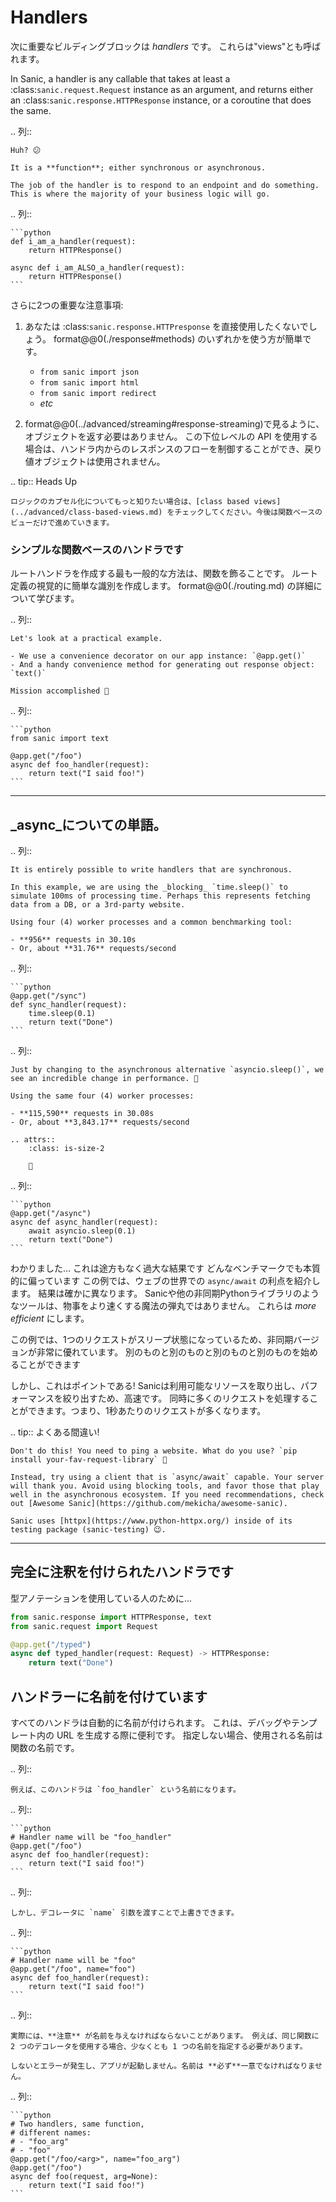 # Handlers

次に重要なビルディングブロックは _handlers_ です。 これらは"views"とも呼ばれます。

In Sanic, a handler is any callable that takes at least a :class:`sanic.request.Request` instance as an argument, and returns either an :class:`sanic.response.HTTPResponse` instance, or a coroutine that does the same.

.. 列::

```
Huh? 😕

It is a **function**; either synchronous or asynchronous.

The job of the handler is to respond to an endpoint and do something. This is where the majority of your business logic will go.
```

.. 列::

````
```python
def i_am_a_handler(request):
    return HTTPResponse()

async def i_am_ALSO_a_handler(request):
    return HTTPResponse()
```
````

さらに2つの重要な注意事項:

1. あなたは :class:`sanic.response.HTTPresponse` を直接使用したくないでしょう。 format@@0(./response#methods) のいずれかを使う方が簡単です。

   - `from sanic import json`
   - `from sanic import html`
   - `from sanic import redirect`
   - _etc_
2. format@@0(../advanced/streaming#response-streaming)で見るように、オブジェクトを返す必要はありません。 この下位レベルの API を使用する場合は、ハンドラ内からのレスポンスのフローを制御することができ、戻り値オブジェクトは使用されません。

.. tip:: Heads Up

```
ロジックのカプセル化についてもっと知りたい場合は、[class based views](../advanced/class-based-views.md) をチェックしてください。今後は関数ベースのビューだけで進めていきます。
```

### シンプルな関数ベースのハンドラです

ルートハンドラを作成する最も一般的な方法は、関数を飾ることです。 ルート定義の視覚的に簡単な識別を作成します。 format@@0(./routing.md) の詳細について学びます。

.. 列::

```
Let's look at a practical example.

- We use a convenience decorator on our app instance: `@app.get()`
- And a handy convenience method for generating out response object: `text()`

Mission accomplished 💪
```

.. 列::

````
```python
from sanic import text

@app.get("/foo")
async def foo_handler(request):
    return text("I said foo!")
```
````

***

## _async_についての単語。

.. 列::

```
It is entirely possible to write handlers that are synchronous.

In this example, we are using the _blocking_ `time.sleep()` to simulate 100ms of processing time. Perhaps this represents fetching data from a DB, or a 3rd-party website.

Using four (4) worker processes and a common benchmarking tool:

- **956** requests in 30.10s
- Or, about **31.76** requests/second
```

.. 列::

````
```python
@app.get("/sync")
def sync_handler(request):
    time.sleep(0.1)
    return text("Done")
```
````

.. 列::

```
Just by changing to the asynchronous alternative `asyncio.sleep()`, we see an incredible change in performance. 🚀

Using the same four (4) worker processes:

- **115,590** requests in 30.08s
- Or, about **3,843.17** requests/second

.. attrs::
    :class: is-size-2

    🤯
```

.. 列::

````
```python
@app.get("/async")
async def async_handler(request):
    await asyncio.sleep(0.1)
    return text("Done")
```
````

わかりました... これは途方もなく過大な結果です どんなベンチマークでも本質的に偏っています この例では、ウェブの世界での `async/await` の利点を紹介します。 結果は確かに異なります。 Sanicや他の非同期Pythonライブラリのようなツールは、物事をより速くする魔法の弾丸ではありません。 これらは _more efficient_ にします。

この例では、1つのリクエストがスリープ状態になっているため、非同期バージョンが非常に優れています。 別のものと別のものと別のものと別のものを始めることができます

しかし、これはポイントである! Sanicは利用可能なリソースを取り出し、パフォーマンスを絞り出すため、高速です。 同時に多くのリクエストを処理することができます。つまり、1秒あたりのリクエストが多くなります。

.. tip:: よくある間違い!

```
Don't do this! You need to ping a website. What do you use? `pip install your-fav-request-library` 🙈

Instead, try using a client that is `async/await` capable. Your server will thank you. Avoid using blocking tools, and favor those that play well in the asynchronous ecosystem. If you need recommendations, check out [Awesome Sanic](https://github.com/mekicha/awesome-sanic).

Sanic uses [httpx](https://www.python-httpx.org/) inside of its testing package (sanic-testing) 😉.
```

***

## 完全に注釈を付けられたハンドラです

型アノテーションを使用している人のために...

```python
from sanic.response import HTTPResponse, text
from sanic.request import Request

@app.get("/typed")
async def typed_handler(request: Request) -> HTTPResponse:
    return text("Done")
```

## ハンドラーに名前を付けています

すべてのハンドラは自動的に名前が付けられます。 これは、デバッグやテンプレート内の URL を生成する際に便利です。 指定しない場合、使用される名前は関数の名前です。

.. 列::

```
例えば、このハンドラは `foo_handler` という名前になります。
```

.. 列::

````
```python
# Handler name will be "foo_handler"
@app.get("/foo")
async def foo_handler(request):
    return text("I said foo!")
```
````

.. 列::

```
しかし、デコレータに `name` 引数を渡すことで上書きできます。
```

.. 列::

````
```python
# Handler name will be "foo"
@app.get("/foo", name="foo")
async def foo_handler(request):
    return text("I said foo!")
```
````

.. 列::

```
実際には、**注意** が名前を与えなければならないことがあります。 例えば、同じ関数に 2 つのデコレータを使用する場合、少なくとも 1 つの名前を指定する必要があります。

しないとエラーが発生し、アプリが起動しません。名前は **必ず**一意でなければなりません。
```

.. 列::

````
```python
# Two handlers, same function,
# different names:
# - "foo_arg"
# - "foo"
@app.get("/foo/<arg>", name="foo_arg")
@app.get("/foo")
async def foo(request, arg=None):
    return text("I said foo!")
```
````
